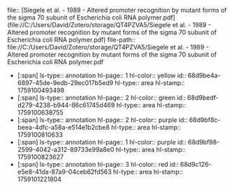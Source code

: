 file:: [Siegele et al. - 1989 - Altered promoter recognition by mutant forms of the sigma 70 subunit of Escherichia coli RNA polymer.pdf](file://C:/Users/David/Zotero/storage/QT4PZVA5/Siegele et al. - 1989 - Altered promoter recognition by mutant forms of the sigma 70 subunit of Escherichia coli RNA polymer.pdf)
file-path:: file://C:/Users/David/Zotero/storage/QT4PZVA5/Siegele et al. - 1989 - Altered promoter recognition by mutant forms of the sigma 70 subunit of Escherichia coli RNA polymer.pdf

- [:span]
  ls-type:: annotation
  hl-page:: 1
  hl-color:: yellow
  id:: 68d9be4a-6897-45de-9edb-29ec017b5ed9
  hl-type:: area
  hl-stamp:: 1759100493498
- [:span]
  ls-type:: annotation
  hl-page:: 2
  hl-color:: green
  id:: 68d9bedf-d279-4238-b944-86c61745d469
  hl-type:: area
  hl-stamp:: 1759100638755
- [:span]
  ls-type:: annotation
  hl-page:: 2
  hl-color:: purple
  id:: 68d9bf8c-beea-4dfc-a58a-e514e1b2cbe8
  hl-type:: area
  hl-stamp:: 1759100810633
- [:span]
  ls-type:: annotation
  hl-page:: 1
  hl-color:: purple
  id:: 68d9bf98-2599-4042-a312-89733e99a8e0
  hl-type:: area
  hl-stamp:: 1759100823627
- [:span]
  ls-type:: annotation
  hl-page:: 3
  hl-color:: red
  id:: 68d9c126-e5e8-41da-87a9-04ceb62fd563
  hl-type:: area
  hl-stamp:: 1759101221804